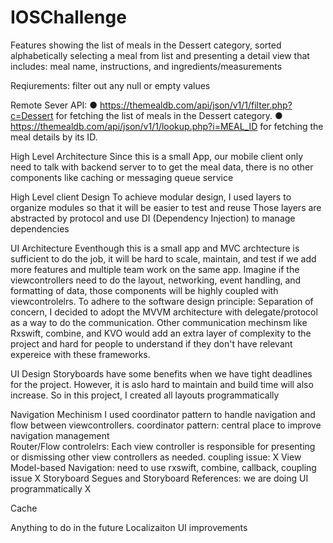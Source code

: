 # IOSChallenge

Features
showing the list of meals in the Dessert category, sorted alphabetically
selecting a meal from list and presenting a detail view that includes: meal name, instructions, and ingredients/measurements

Reqiurements: 
    filter out any null or empty values 
    
Remote Sever API:
● https://themealdb.com/api/json/v1/1/filter.php?c=Dessert for fetching the list of meals in the Dessert category.
● https://themealdb.com/api/json/v1/1/lookup.php?i=MEAL_ID for fetching the meal details by its ID.

High Level Architecture 
Since this is a small App, our mobile client only need to talk with backend server to to get the meal data, there is no other components like caching or messaging queue service


High Level client Design 
To achieve modular design, I used layers to organize modules so that it will be easier to test and reuse
Those layers are abstracted by protocol and use DI (Dependency Injection) to manage dependencies


UI Architecture
Eventhough this is a small app and MVC archtecture is sufficient to do the job, it will be hard to scale, maintain, and test if we add more features and multiple team work on the same app. Imagine if the viewcontrollers need to do the layout, networking, event handling, and formatting of data, those components will be highly coupled with viewcontrolelrs.
To adhere to the software design principle: Separation of concern, I decided to adopt the MVVM architecture with delegate/protocol as a way to do the communication. Other communication mechinsm like Rxswift, combine, and KVO would add an extra layer of complexity to the project and hard for people to understand if they don't have relevant expereice with these frameworks.
  
UI Design 
Storyboards have some benefits when we have tight deadlines for the project. However, it is aslo hard to maintain and build time will also increase.
So in this project, I created all layouts programmatically
 
Navigation Mechinism 
I used coordinator pattern to handle navigation and flow between viewcontrollers. 
coordinator pattern: central place to improve navigation management  
Router/Flow controlelrs: Each view controller is responsible for presenting or dismissing other view controllers as needed. coupling issue: X
View Model-based Navigation: need to use rxswift, combine, callback, coupling issue X
Storyboard Segues and Storyboard References: we are doing UI programmatically X

Cache


Anything to do in the future 
Localizaiton 
UI improvements
